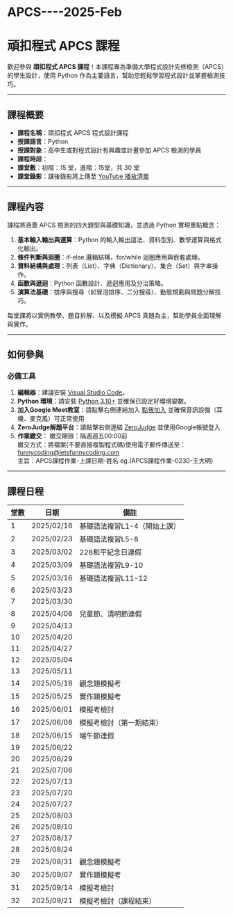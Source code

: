 # APCS----2025-Feb
# 頑扣程式 APCS 課程

歡迎參與 **頑扣程式 APCS 課程**！本課程專為準備大學程式設計先修檢測（APCS）的學生設計，使用 Python 作為主要語言，幫助您輕鬆學習程式設計並掌握檢測技巧。

---

## 課程概要

- **課程名稱**：頑扣程式 APCS 程式設計課程  
- **授課語言**：Python  
- **授課對象**：高中生或對程式設計有興趣並計畫參加 APCS 檢測的學員  
- **課程時段**：  
- **課堂數**：初階：15 堂，進階：15堂，共 30 堂  
- **課堂錄影**：課後錄影將上傳至 [YouTube 播放清單]()  

---

## 課程內容

課程將涵蓋 APCS 檢測的四大題型與基礎知識，並透過 Python 實現重點概念：  
1. **基本輸入輸出與運算**：Python 的輸入輸出語法、資料型別、數學運算與格式化輸出。  
2. **條件判斷與迴圈**：if-else 邏輯結構，for/while 迴圈應用與嵌套處理。  
3. **資料結構與處理**：列表（List）、字典（Dictionary）、集合（Set）與字串操作。  
4. **函數與遞迴**：Python 函數設計、遞迴應用及分治策略。  
5. **演算法基礎**：排序與搜尋（如冒泡排序、二分搜尋）、動態規劃與問題分解技巧。  

每堂課將以實例教學、題目拆解、以及模擬 APCS 真題為主，幫助學員全面理解與實作。

---

## 如何參與

### 必備工具  
1. **編輯器**：建議安裝 [Visual Studio Code](https://code.visualstudio.com/)。  
2. **Python 環境**：請安裝 [Python 3.10+](https://www.python.org/downloads/) 並確保已設定好環境變數。  
3. **加入Google Meet教室**：請點擊右側連結加入 [點我加入]() 並確保音訊設備（耳機、麥克風）可正常使用
4. **ZeroJudge解題平台**：請點擊右側連結 [ZeroJudge](https://zerojudge.tw) 並使用Google帳號登入
5. **作業繳交**：
繳交期限：隔週週五00:00前  
繳交方式：將檔案(不要直接複製程式碼)使用電子郵件傳送至：funnycoding@letsfunnycoding.com  
主旨：APCS課程作業-上課日期-姓名 eg.(APCS課程作業-0230-王大明)
---

## 課程日程

| 堂數 | 日期       | 備註                    |
|------|------------|-------------------------|
| 1    | 2025/02/16 | 基礎語法複習L1-4（開始上課）|
| 2    | 2025/02/23 | 基礎語法複習L5-8          |
| 3    | 2025/03/02 | 228和平紀念日連假          |
| 4    | 2025/03/09 | 基礎語法複習L9-10         |
| 5    | 2025/03/16 | 基礎語法複習L11-12        |
| 6    | 2025/03/23 |                         |
| 7    | 2025/03/30 |                         |
| 8    | 2025/04/06 | 兒童節、清明節連假      |
| 9    | 2025/04/13 |                         |
| 10   | 2025/04/20 |                         |
| 11   | 2025/04/27 |                         |
| 12   | 2025/05/04 |                         |
| 13   | 2025/05/11 |                         |
| 14   | 2025/05/18 | 觀念題模擬考              |
| 15   | 2025/05/25 | 實作題模擬考              |
| 16   | 2025/06/01 | 模擬考檢討               |
| 17   | 2025/06/08 | 模擬考檢討（第一期結束）    |
| 18   | 2025/06/15 | 端午節連假              |
| 19   | 2025/06/22 |                         |
| 20   | 2025/06/29 |                         |
| 21   | 2025/07/06 |                         |
| 22   | 2025/07/13 |                         |
| 23   | 2025/07/20 |                         |
| 24   | 2025/07/27 |                         |
| 25   | 2025/08/03 |                         |
| 26   | 2025/08/10 |                         |
| 27   | 2025/08/17 |                         |
| 28   | 2025/08/24 |                         |
| 29   | 2025/08/31 | 觀念題模擬考              |
| 30   | 2025/09/07 | 實作題模擬考              |
| 31   | 2025/09/14 | 模擬考檢討               |
| 32   | 2025/09/21 | 模擬考檢討（課程結束）      |
